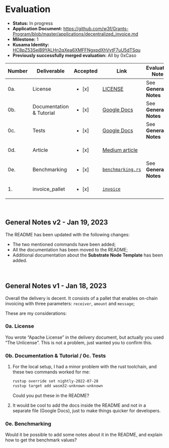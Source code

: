 # Evaluation

- **Status:** In progress
- **Application Document:** https://github.com/w3f/Grants-Program/blob/master/applications/decentralized_invoice.md
- **Milestone:** 1
- **Kusama Identity:** [HC8pZ53SejB9YALHn2qXea6XMFFNgxpdXhVvtF7uU5dTSqu](https://kusama.subscan.io/account/HC8pZ53SejB9YALHn2qXea6XMFFNgxpdXhVvtF7uU5dTSqu)
- **Previously successfully merged evaluation:** All by 0xCaso

| Number | Deliverable | Accepted | Link | Evaluation Notes |
| ------ | ----------- | -------- | ---- |----------------- |
| 0a. | License | <ul><li>[x] </li></ul> | [LICENSE](https://github.com/gertt/Invoice/blob/cc525d664297a5773f22c4859f49d380489296f9/LICENSE) | See **General Notes** |
| 0b. | Documentation & Tutorial | <ul><li>[x] </li></ul> | [Google Docs](https://docs.google.com/document/d/1NfbCE32XxGJFXaEI4YEcOV7F_3nVmSFDAG8BaM1BXlE/edit?usp=sharing) | See **General Notes** |
| 0c. | Tests | <ul><li>[x] </li></ul> | [Google Docs](https://docs.google.com/document/d/1NfbCE32XxGJFXaEI4YEcOV7F_3nVmSFDAG8BaM1BXlE/edit?usp=sharing) | See **General Notes** |
| 0d. | Article | <ul><li>[x] </li></ul> | [Medium article](https://medium.com/@gertiprifti/invoice-pallet-built-on-top-of-substrate-framework-bb87ca92392b) |  |
| 0e. | Benchmarking | <ul><li>[x] </li></ul> | [`benchmarking.rs`](https://github.com/gertt/Invoice/blob/cc525d664297a5773f22c4859f49d380489296f9/pallets/invoice/src/benchmarking.rs) | See **General Notes** |
| 1. | invoice_pallet | <ul><li>[x] </li></ul> | [`invoice`](https://github.com/gertt/Invoice/blob/cc525d664297a5773f22c4859f49d380489296f9/pallets/invoice/src/lib.rs) |  |

<br/>

## General Notes v2 - Jan 19, 2023
The README has been updated with the following changes:
- The two mentioned commands have been added;
- All the documentation has been moved to the README;
- Additional documentation about the **Substrate Node Template** has been added.


<br/>

## General Notes v1 - Jan 18, 2023
Overall the delivery is decent. It consists of a pallet that enables on-chain invoicing with three parameters: `receiver`, `amount` and `message`;

These are my considerations:

### 0a. License
You wrote “Apache License” in the delivery document, but actually you used “The Unlicense”. This is not a problem, just wanted you to confirm this.

### 0b. Documentation & Tutorial / 0c. Tests
1. For the local setup, I had a minor problem with the rust toolchain, and these two commands worked for me:

    ```bash
    rustup override set nightly-2022-07-28
    rustup target add wasm32-unknown-unknown
    ```
    Could you put these in the README?
2. It would be cool to add the docs inside the README and not in a separate file (Google Docs), just to make things quicker for developers.

### 0e. Benchmarking
Would it be possible to add some notes about it in the README, and explain how to get the benchmark values?
